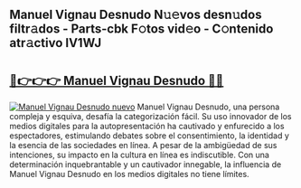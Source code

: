 ## Manuel Vignau Desnudo N𝚞𝚎vos desn𝚞dos filtr𝚊dos - Parts-cbk F𝚘tos vid𝚎o - C𝚘ntenido atr𝚊ctivo IV1WJ

# <h2><a href="http://mb0hzz.tromn.icu/?c=Manuel+Vignau+Desnudo">🔗👉👉👉 Manuel Vignau Desnudo 🔗🔗</a></h2>

[![Manuel Vignau Desnudo nuevo](https://i.imgur.com/pEAQMta.gif)](http://mb0hzz.tromn.icu/?c=Manuel+Vignau+Desnudo)
Manuel Vignau Desnudo, una persona compleja y esquiva, desafía la categorización fácil. Su uso innovador de los medios digitales para la autopresentación ha cautivado y enfurecido a los espectadores, estimulando debates sobre el consentimiento, la identidad y la esencia de las sociedades en línea. A pesar de la ambigüedad de sus intenciones, su impacto en la cultura en línea es indiscutible. Con una determinación inquebrantable y un cautivador innegable, la influencia de Manuel Vignau Desnudo en los medios digitales no tiene límites.
